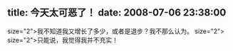 title: 今天太可恶了！
date: 2008-07-06 23:38:00
---

 size="2">我不知道我又增长了多少，或者是退步？我不那么认为。  size="2">   size="2">只能说，我觉得我并不充实！
